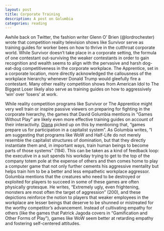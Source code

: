 ```yaml
---
layout: post
title: Corporate Training
description: A post on Golumbia
categories: reading
---
```

Awhile back on Twitter, the fashion writer Glenn O’ Brien (@lordrochester) wrote that competition reality television shows like Survivor serve as training guides for worker bees on how to thrive in the cutthroat corporate world. While Survivor doesn’t take place in a corporate setting, the formula of one contestant out-surviving the weaker contestants in order to gain recognition and wealth seems to align with the pervasive and harsh dog-eat-dog competitiveness in the corporate workplace. The Apprentice, set in a corporate location, more directly acknowledged the callousness of the workplace hierarchy whenever Donald Trump would gleefully fire a contestant. Many other reality competition shows from American Idol to The Biggest Loser likely also serve as training guides on how to aggressively ‘win’ over ‘losers’ at work. 

While reality competition programs like Survivor or The Apprentice might very well train or inspire passive viewers on preparing for fighting in the corporate hierarchy, the games that David Golumbia mentions in “Games Without Play” are likely even more effective training guides on account of their interactivity. [Diana](http://dianarosenberger.github.io/blog/2016-03-09/week8post1.html) picked up on this by mentioning that, “games prepare us for participation in a capitalist system”. As Golumbia writes, “I am suggesting that programs like WoW and Half-Life do not merely resemble the capitalist structures of domination, but that they directly instantiate them and, in important ways, train human beings to become parts of those systems” (194). This can be taken as a kind of feedback loop: the executive in a suit spends his workday trying to get to the top of the company totem pole at the expense of others and then comes home to play a computer game that not only further cements his aggressive mentality but helps train him to be a better and less empathetic workplace aggressor. Golumbia mentions that the creatures who need to be destroyed or exploited for players to succeed in some of these games are often physically grotesque. He writes, “Extremely ugly, even frightening, monsters are most often the target of aggression” (200), and these depictions reinforce the notion to players that weaker employees in the workplace are lesser beings that deserve to be shunned or mistreated for the worthy competitor’s advancement. Instead of cultivating empathy for others (like the games that Patrick Jagoda covers in “Gamification and Other Forms of Play”), games like WoW seem better at retarding empathy and fostering self-centered attitudes.
